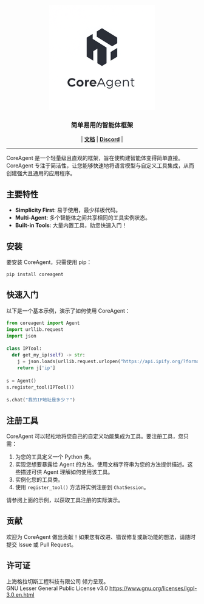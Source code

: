 <p align="center">
  <picture>
    <img alt="CoreAgent" src="https://raw.githubusercontent.com/CoreAgent-Project/CoreAgent/main/assets/coreagent.png" width=55%>
  </picture>
</p>

<h3 align="center">
简单易用的智能体框架
</h3>

<p align="center">
| <a href="https://github.com/CoreAgent-Project/CoreAgent/blob/main/coreagent/docs/Documentation.md"><b>文档</b></a> | <a href="https://discord.gg/Hytrg9UXgU"><b>Discord</b></a> |
</p>

----

CoreAgent 是一个轻量级且直观的框架，旨在使构建智能体变得简单直接。CoreAgent 专注于简洁性，让您能够快速地将语言模型与自定义工具集成，从而创建强大且通用的应用程序。

## 主要特性

* **Simplicity First**: 易于使用，最少样板代码。
* **Multi-Agent**: 多个智能体之间共享相同的工具实例状态。
* **Built-in Tools**: 大量内置工具，助您快速入门！

## 安装

要安装 CoreAgent，只需使用 pip：

```bash
pip install coreagent
```

## 快速入门

以下是一个基本示例，演示了如何使用 CoreAgent：

```python
from coreagent import Agent
import urllib.request
import json

class IPTool:
  def get_my_ip(self) -> str:
    j = json.loads(urllib.request.urlopen("https://api.ipify.org/?format=json").read().decode())
    return j['ip']

s = Agent()
s.register_tool(IPTool())

s.chat("我的IP地址是多少？")
```

## 注册工具

CoreAgent 可以轻松地将您自己的自定义功能集成为工具。要注册工具，您只需：

1.  为您的工具定义一个 Python 类。
2.  实现您想要暴露给 Agent 的方法。使用文档字符串为您的方法提供描述。这些描述可供 Agent 理解如何使用该工具。
3.  实例化您的工具类。
4.  使用 `register_tool()` 方法将实例注册到 `ChatSession`。

请参阅上面的示例，以获取工具注册的实际演示。

## 贡献

欢迎为 CoreAgent 做出贡献！如果您有改进、错误修复或新功能的想法，请随时提交 Issue 或 Pull Request。

## 许可证
上海格拉切斯工程科技有限公司 倾力呈现。<br />
GNU Lesser General Public License v3.0
https://www.gnu.org/licenses/lgpl-3.0.en.html
